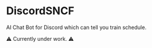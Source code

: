 # DiscordSNCF
AI Chat Bot for Discord which can tell you train schedule.

⚠ Currently under work. ⚠
